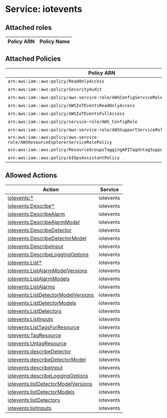 # Service: iotevents

## Attached roles

| Policy ARN | Policy Name |
|------------|-------------|
## Attached Policies

| Policy ARN | Policy Name |
|------------|-------------|
| `arn:aws:iam::aws:policy/ReadOnlyAccess` | [ReadOnlyAccess](../policies.md#readonlyaccess) |
| `arn:aws:iam::aws:policy/SecurityAudit` | [SecurityAudit](../policies.md#securityaudit) |
| `arn:aws:iam::aws:policy/aws-service-role/AWSConfigServiceRolePolicy` | [AWSConfigServiceRolePolicy](../policies.md#awsconfigservicerolepolicy) |
| `arn:aws:iam::aws:policy/AWSIoTEventsReadOnlyAccess` | [AWSIoTEventsReadOnlyAccess](../policies.md#awsioteventsreadonlyaccess) |
| `arn:aws:iam::aws:policy/AWSIoTEventsFullAccess` | [AWSIoTEventsFullAccess](../policies.md#awsioteventsfullaccess) |
| `arn:aws:iam::aws:policy/service-role/AWS_ConfigRole` | [AWS_ConfigRole](../policies.md#aws_configrole) |
| `arn:aws:iam::aws:policy/aws-service-role/AWSSupportServiceRolePolicy` | [AWSSupportServiceRolePolicy](../policies.md#awssupportservicerolepolicy) |
| `arn:aws:iam::aws:policy/aws-service-role/AWSResourceExplorerServiceRolePolicy` | [AWSResourceExplorerServiceRolePolicy](../policies.md#awsresourceexplorerservicerolepolicy) |
| `arn:aws:iam::aws:policy/ResourceGroupsTaggingAPITagUntagSupportedResources` | [ResourceGroupsTaggingAPITagUntagSupportedResources](../policies.md#resourcegroupstaggingapitaguntagsupportedresources) |
| `arn:aws:iam::aws:policy/AIOpsAssistantPolicy` | [AIOpsAssistantPolicy](../policies.md#aiopsassistantpolicy) |

## Allowed Actions

| Action | Service |
|--------|---------|
| [iotevents:*](../actions.md#iotevents:all) | iotevents |
| [iotevents:Describe*](../actions.md#iotevents:describeall) | iotevents |
| [iotevents:DescribeAlarm](../actions.md#iotevents:describealarm) | iotevents |
| [iotevents:DescribeAlarmModel](../actions.md#iotevents:describealarmmodel) | iotevents |
| [iotevents:DescribeDetector](../actions.md#iotevents:describedetector) | iotevents |
| [iotevents:DescribeDetectorModel](../actions.md#iotevents:describedetectormodel) | iotevents |
| [iotevents:DescribeInput](../actions.md#iotevents:describeinput) | iotevents |
| [iotevents:DescribeLoggingOptions](../actions.md#iotevents:describeloggingoptions) | iotevents |
| [iotevents:List*](../actions.md#iotevents:listall) | iotevents |
| [iotevents:ListAlarmModelVersions](../actions.md#iotevents:listalarmmodelversions) | iotevents |
| [iotevents:ListAlarmModels](../actions.md#iotevents:listalarmmodels) | iotevents |
| [iotevents:ListAlarms](../actions.md#iotevents:listalarms) | iotevents |
| [iotevents:ListDetectorModelVersions](../actions.md#iotevents:listdetectormodelversions) | iotevents |
| [iotevents:ListDetectorModels](../actions.md#iotevents:listdetectormodels) | iotevents |
| [iotevents:ListDetectors](../actions.md#iotevents:listdetectors) | iotevents |
| [iotevents:ListInputs](../actions.md#iotevents:listinputs) | iotevents |
| [iotevents:ListTagsForResource](../actions.md#iotevents:listtagsforresource) | iotevents |
| [iotevents:TagResource](../actions.md#iotevents:tagresource) | iotevents |
| [iotevents:UntagResource](../actions.md#iotevents:untagresource) | iotevents |
| [iotevents:describeDetector](../actions.md#iotevents:describedetector) | iotevents |
| [iotevents:describeDetectorModel](../actions.md#iotevents:describedetectormodel) | iotevents |
| [iotevents:describeInput](../actions.md#iotevents:describeinput) | iotevents |
| [iotevents:describeLoggingOptions](../actions.md#iotevents:describeloggingoptions) | iotevents |
| [iotevents:listDetectorModelVersions](../actions.md#iotevents:listdetectormodelversions) | iotevents |
| [iotevents:listDetectorModels](../actions.md#iotevents:listdetectormodels) | iotevents |
| [iotevents:listDetectors](../actions.md#iotevents:listdetectors) | iotevents |
| [iotevents:listInputs](../actions.md#iotevents:listinputs) | iotevents |